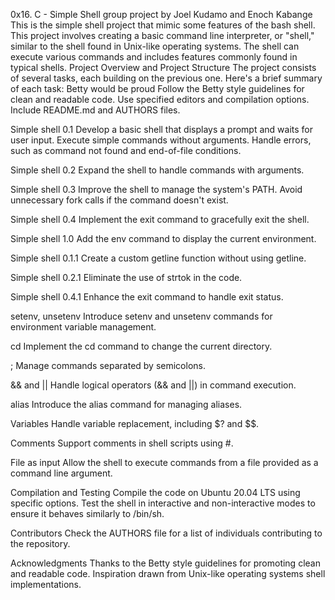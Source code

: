 0x16. C - Simple Shell group project by Joel Kudamo and Enoch Kabange
This is the simple shell project that mimic some features of the bash shell.
This project involves creating a basic command line interpreter, or "shell," similar to the shell found in Unix-like operating systems. The shell can execute various commands and includes features commonly found in typical shells. 
Project Overview and Project Structure
The project consists of several tasks, each building on the previous one. Here's a brief summary of each task:
Betty would be proud
    Follow the Betty style guidelines for clean and readable code.
    Use specified editors and compilation options.
    Include README.md and AUTHORS files.

Simple shell 0.1
    Develop a basic shell that displays a prompt and waits for user input.
    Execute simple commands without arguments.
    Handle errors, such as command not found and end-of-file conditions.

Simple shell 0.2
    Expand the shell to handle commands with arguments.

Simple shell 0.3
    Improve the shell to manage the system's PATH.
    Avoid unnecessary fork calls if the command doesn't exist.

Simple shell 0.4
    Implement the exit command to gracefully exit the shell.

Simple shell 1.0
    Add the env command to display the current environment.

Simple shell 0.1.1
    Create a custom getline function without using getline.

Simple shell 0.2.1
    Eliminate the use of strtok in the code.

Simple shell 0.4.1
    Enhance the exit command to handle exit status.

setenv, unsetenv
    Introduce setenv and unsetenv commands for environment variable management.

cd
    Implement the cd command to change the current directory.

;
    Manage commands separated by semicolons.

&& and ||
    Handle logical operators (&& and ||) in command execution.

alias
    Introduce the alias command for managing aliases.

Variables
    Handle variable replacement, including $? and $$.

Comments
    Support comments in shell scripts using #.

File as input
    Allow the shell to execute commands from a file provided as a command line argument.

Compilation and Testing
Compile the code on Ubuntu 20.04 LTS using specific options.
Test the shell in interactive and non-interactive modes to ensure it behaves similarly to /bin/sh.

Contributors
Check the AUTHORS file for a list of individuals contributing to the repository.

Acknowledgments
Thanks to the Betty style guidelines for promoting clean and readable code.
Inspiration drawn from Unix-like operating systems shell implementations.

